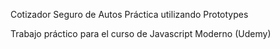 Cotizador Seguro de Autos 
Práctica utilizando Prototypes

Trabajo práctico para el curso de Javascript Moderno (Udemy)
